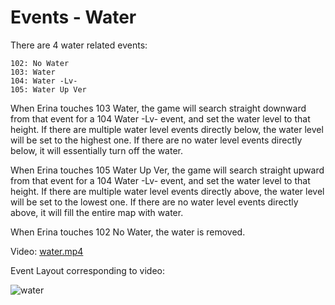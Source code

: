 # Events - Water

There are 4 water related events:
```
102: No Water
103: Water
104: Water -Lv-
105: Water Up Ver
```

When Erina touches 103 Water, the game will search straight downward from that event for a 104 Water -Lv- event, and set the water level to that height. If there are multiple water level events directly below, the water level will be set to the highest one. If there are no water level events directly below, it will essentially turn off the water.

When Erina touches 105 Water Up Ver, the game will search straight upward from that event for a 104 Water -Lv- event, and set the water level to that height. If there are multiple water level events directly above, the water level will be set to the lowest one. If there are no water level events directly above, it will fill the entire map with water.

When Erina touches 102 No Water, the water is removed.

Video: [water.mp4](https://cdn.discordapp.com/attachments/304270436911284224/348209420460752896/water.mp4)

Event Layout corresponding to video:

![water](https://cdn.discordapp.com/attachments/304270436911284224/348209462483615766/water.png)

